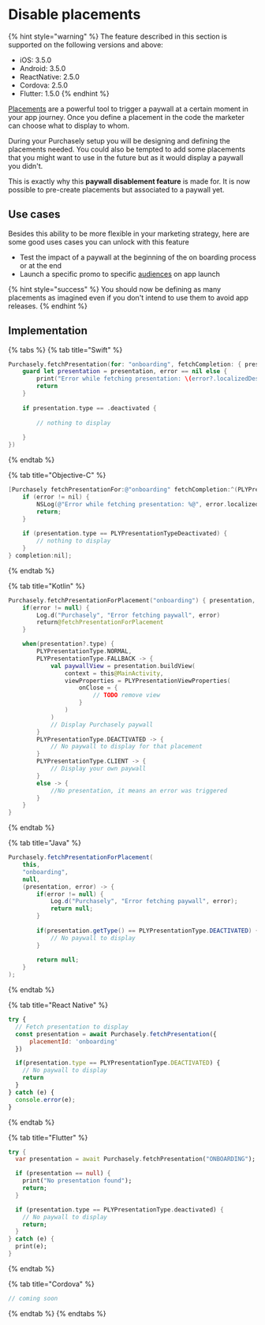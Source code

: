 # Disable placements

{% hint style="warning" %}
The feature described in this section is supported on the following versions and above:

* iOS: 3.5.0
* Android: 3.5.0
* ReactNative: 2.5.0
* Cordova: 2.5.0
* Flutter: 1.5.0
{% endhint %}

[Placements](../quick-start-1/sdk-configuration/config-appendices/present-paywalls.md) are a powerful tool to trigger a paywall at a certain moment in your app journey. Once you define a placement in the code the marketer can choose what to display to whom.

During your Purchasely setup you will be designing and defining the placements needed. You could also be tempted to add some placements that you might want to use in the future but as it would display a paywall you didn't.

This is exactly why this **paywall disablement feature** is made for. It is now possible to pre-create placements but associated to a paywall yet.

## Use cases

Besides this ability to be more flexible in your marketing strategy, here are some good uses cases you can unlock with this feature

* Test the impact of a paywall at the beginning of the on boarding process or at the end
* Launch a specific promo to specific [audiences](audiences.md) on app launch

{% hint style="success" %}
You should now be defining as many placements as imagined even if you don't intend to use them to avoid app releases.
{% endhint %}

## Implementation

{% tabs %}
{% tab title="Swift" %}
```swift
Purchasely.fetchPresentation(for: "onboarding", fetchCompletion: { presentation, error in
    guard let presentation = presentation, error == nil else {
        print("Error while fetching presentation: \(error?.localizedDescription ?? "unknown")")
        return
    }
    
    if presentation.type == .deactivated {
        
        // nothing to display
        
    }
})
```
{% endtab %}

{% tab title="Objective-C" %}
```objectivec
[Purchasely fetchPresentationFor:@"onboarding" fetchCompletion:^(PLYPresentation * _Nullable presentation, NSError * _Nullable error) {
    if (error != nil) {
        NSLog(@"Error while fetching presentation: %@", error.localizedDescription);
        return;
    }
    
    if (presentation.type == PLYPresentationTypeDeactivated) {
        // nothing to display
    }
} completion:nil];
```
{% endtab %}

{% tab title="Kotlin" %}
```kotlin
Purchasely.fetchPresentationForPlacement("onboarding") { presentation, error ->
    if(error != null) {
        Log.d("Purchasely", "Error fetching paywall", error)
        return@fetchPresentationForPlacement
    }

    when(presentation?.type) {
        PLYPresentationType.NORMAL,
        PLYPresentationType.FALLBACK -> {
            val paywallView = presentation.buildView(
                context = this@MainActivity,
                viewProperties = PLYPresentationViewProperties(
                    onClose = {
                        // TODO remove view
                    }
                )
            )
            // Display Purchasely paywall
        }
        PLYPresentationType.DEACTIVATED -> {
            // No paywall to display for that placement
        }
        PLYPresentationType.CLIENT -> {
            // Display your own paywall
        }
        else -> {
            //No presentation, it means an error was triggered
        }
    }
}
```
{% endtab %}

{% tab title="Java" %}
```java
Purchasely.fetchPresentationForPlacement(
    this,
    "onboarding",
    null,
    (presentation, error) -> {
        if(error != null) {
            Log.d("Purchasely", "Error fetching paywall", error);
            return null;
        }
    
        if(presentation.getType() == PLYPresentationType.DEACTIVATED) {
            // No paywall to display
        }
    
        return null;
    }
);
```
{% endtab %}

{% tab title="React Native" %}
```javascript
try {
  // Fetch presentation to display
  const presentation = await Purchasely.fetchPresentation({
      placementId: 'onboarding'
  })

  if(presentation.type == PLYPresentationType.DEACTIVATED) {
    // No paywall to display
    return
  }
} catch (e) {
  console.error(e);
}
```
{% endtab %}

{% tab title="Flutter" %}
```dart
try {
  var presentation = await Purchasely.fetchPresentation("ONBOARDING");

  if (presentation == null) {
    print("No presentation found");
    return;
  }

  if (presentation.type == PLYPresentationType.deactivated) {
    // No paywall to display
    return;
  }
} catch (e) {
  print(e);
}
```
{% endtab %}

{% tab title="Cordova" %}
```javascript
// coming soon
```
{% endtab %}
{% endtabs %}



